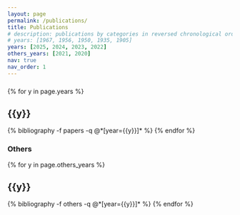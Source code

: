 ```yaml
---
layout: page
permalink: /publications/
title: Publications
# description: publications by categories in reversed chronological order. generated by jekyll-scholar.
# years: [1967, 1956, 1950, 1935, 1905]
years: [2025, 2024, 2023, 2022]
others_years: [2021, 2020]
nav: true
nav_order: 1
---
```

<!-- _pages/publications.md -->
<div class="publications">

<h3>  </h3>

{% for y in page.years %}

  <h2 class="year">{{y}}</h2>
  {% bibliography -f papers -q @*[year={{y}}]* %}
{% endfor %}
</div>

<div class="publications">
<h3> Others </h3>
{% for y in page.others_years %}

  <h2 class="year">{{y}}</h2>
  {% bibliography -f others -q @*[year={{y}}]* %}
{% endfor %}
</div>